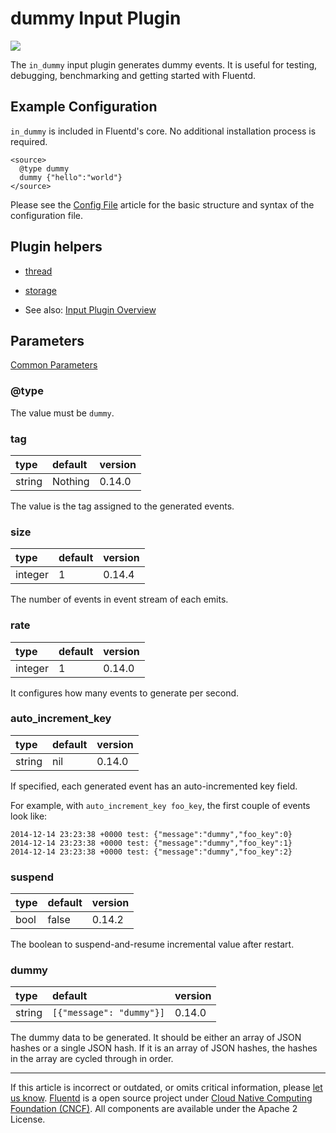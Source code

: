 # dummy Input Plugin

![](/images/plugins/input/dummy.png)

The `in_dummy` input plugin generates dummy events. It is useful for
testing, debugging, benchmarking and getting started with Fluentd.


## Example Configuration

`in_dummy` is included in Fluentd's core. No additional installation
process is required.

``` {.CodeRay}
<source>
  @type dummy
  dummy {"hello":"world"}
</source>
```

Please see the [Config File](/configuration/config-file.md) article for the basic
structure and syntax of the configuration file.


## Plugin helpers

-   [thread](/developer/api-plugin-helper-thread.md)
-   [storage](/developer/api-plugin-helper-storage.md)

-   See also: [Input Plugin Overview](/plugins/input/README.md)


## Parameters

[Common Parameters](/configuration/plugin-common-parameters.md)

### @type

The value must be `dummy`.


### tag

| type   | default | version |
|:-------|:--------|:--------|
| string | Nothing | 0.14.0  |

The value is the tag assigned to the generated events.


### size

| type    | default | version |
|:--------|:--------|:--------|
| integer | 1       | 0.14.4  |

The number of events in event stream of each emits.


### rate

| type    | default | version |
|:--------|:--------|:--------|
| integer | 1       | 0.14.0  |

It configures how many events to generate per second.


### auto\_increment\_key

| type   | default | version |
|:-------|:--------|:--------|
| string | nil     | 0.14.0  |

If specified, each generated event has an auto-incremented key field.

For example, with `auto_increment_key foo_key`, the first couple of
events look like:

``` {.CodeRay}
2014-12-14 23:23:38 +0000 test: {"message":"dummy","foo_key":0}
2014-12-14 23:23:38 +0000 test: {"message":"dummy","foo_key":1}
2014-12-14 23:23:38 +0000 test: {"message":"dummy","foo_key":2}
```


### suspend

| type | default | version |
|:-----|:--------|:--------|
| bool | false   | 0.14.2  |

The boolean to suspend-and-resume incremental value after restart.


### dummy

| type   | default                  | version |
|:-------|:-------------------------|:--------|
| string | `[{"message": "dummy"}]` | 0.14.0  |

The dummy data to be generated. It should be either an array of JSON
hashes or a single JSON hash. If it is an array of JSON hashes, the
hashes in the array are cycled through in order.


------------------------------------------------------------------------

If this article is incorrect or outdated, or omits critical information, please [let us know](https://github.com/fluent/fluentd-docs/issues?state=open).
[Fluentd](http://www.fluentd.org/) is a open source project under [Cloud Native Computing Foundation (CNCF)](https://cncf.io/). All components are available under the Apache 2 License.
